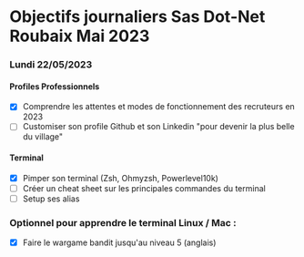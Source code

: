 # Objectifs journaliers Sas Dot-Net Roubaix Mai 2023

### Lundi 22/05/2023

#### Profiles Professionnels

- [x] Comprendre les attentes et modes de fonctionnement des recruteurs en 2023
- [ ] Customiser son profile Github et son Linkedin "pour devenir la plus belle du village"

#### Terminal

- [X] Pimper son terminal (Zsh, Ohmyzsh, Powerlevel10k)
- [ ] Créer un cheat sheet sur les principales commandes du terminal
- [ ] Setup ses alias

### Optionnel pour apprendre le terminal Linux / Mac :

- [x] Faire le wargame bandit jusqu'au niveau 5 (anglais)

